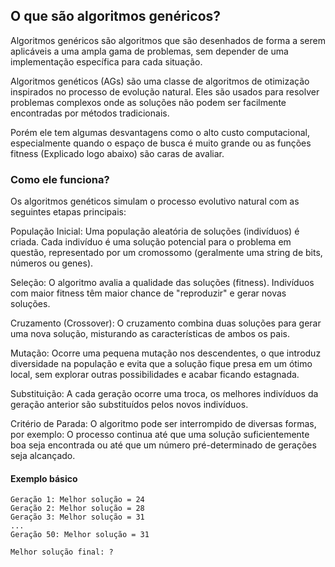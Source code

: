 ## O que são algoritmos genéricos?

Algoritmos genéricos são algoritmos que são desenhados de forma a serem aplicáveis a uma ampla gama de problemas, sem depender de uma 
implementação específica para cada situação.

Algoritmos genéticos (AGs) são uma classe de algoritmos de otimização inspirados no processo de evolução natural. Eles são usados para resolver problemas complexos onde as soluções não podem ser facilmente encontradas por métodos tradicionais.

Porém ele tem algumas desvantagens como o alto custo computacional, especialmente quando o espaço de busca é muito grande ou as funções fitness (Explicado logo abaixo) são caras de avaliar.


### Como ele funciona?

Os algoritmos genéticos simulam o processo evolutivo natural com as seguintes etapas principais:

População Inicial: Uma população aleatória de soluções (indivíduos) é criada. Cada indivíduo é uma solução potencial para o problema em questão, representado por um cromossomo (geralmente uma string de bits, números ou genes).

Seleção: O algoritmo avalia a qualidade das soluções (fitness). Indivíduos com maior fitness têm maior chance de "reproduzir" e gerar novas soluções.

Cruzamento (Crossover): O cruzamento combina duas soluções para gerar uma nova solução, misturando as características de ambos os pais.

Mutação: Ocorre uma pequena mutação nos descendentes, o que introduz diversidade na população e evita que a solução fique presa em um ótimo local, sem explorar outras possibilidades e acabar ficando estagnada.

Substituição: A cada geração ocorre uma troca, os melhores indivíduos da geração anterior são substituídos pelos novos indivíduos.

Critério de Parada: O algoritmo pode ser interrompido de diversas formas, por exemplo: O processo continua até que uma solução suficientemente boa seja encontrada ou até que um número pré-determinado de gerações seja alcançado. 

#### Exemplo básico


```
Geração 1: Melhor solução = 24
Geração 2: Melhor solução = 28
Geração 3: Melhor solução = 31
...
Geração 50: Melhor solução = 31

Melhor solução final: ?

```
